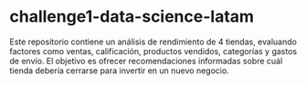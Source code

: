 # challenge1-data-science-latam
Este repositorio contiene un análisis de rendimiento de 4 tiendas, evaluando factores como ventas, calificación, productos vendidos, categorías y gastos de envío. El objetivo es ofrecer recomendaciones informadas sobre cuál tienda debería cerrarse para invertir en un nuevo negocio.
